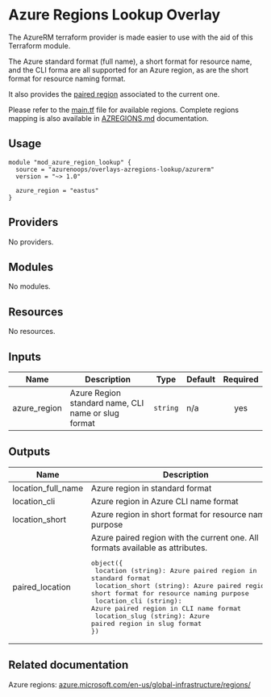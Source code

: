 # Azure Regions Lookup Overlay

The AzureRM terraform provider is made easier to use with the aid of this Terraform module.

The Azure standard format (full name), a short format for resource name, and the CLI forma are all supported for an Azure region, as are the short format for resource naming format.

It also provides the [paired region](https://docs.microsoft.com/en-us/azure/availability-zones/cross-region-replication-azure) associated to the current one.

Please refer to the [main.tf](main.tf) file for available regions.
Complete regions mapping is also available in [AZREGIONS.md](docs/AZREGIONS.md) documentation.

## Usage

```hcl
module "mod_azure_region_lookup" {
  source = "azurenoops/overlays-azregions-lookup/azurerm"
  version = "~> 1.0"

  azure_region = "eastus"
}
```

## Providers

No providers.

## Modules

No modules.

## Resources

No resources.

## Inputs

| Name | Description | Type | Default | Required |
|------|-------------|------|---------|:--------:|
| azure\_region | Azure Region standard name, CLI name or slug format | `string` | n/a | yes |

## Outputs

| Name | Description |
|------|-------------|
| location_full_name | Azure region in standard format |
| location\_cli | Azure region in Azure CLI name format |
| location\_short | Azure region in short format for resource naming purpose |
| paired\_location | Azure paired region with the current one. All formats available as attributes.<pre>object({<br>  location (string): Azure paired region in standard format<br>  location_short (string): Azure paired region in short format for resource naming purpose<br>  location_cli (string): Azure paired region in CLI name format<br>  location_slug (string): Azure paired region in slug format<br>})</pre> |
<!-- END_TF_DOCS -->

## Related documentation

Azure regions: [azure.microsoft.com/en-us/global-infrastructure/regions/](https://azure.microsoft.com/en-us/global-infrastructure/regions/)